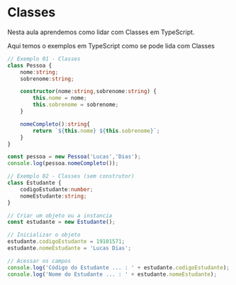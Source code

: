 # Classes

Nesta aula aprendemos como lidar com Classes em TypeScript.

Aqui temos o exemplos em TypeScript como se pode lida com Classes

```typescript
// Exemplo 01 - Classes
class Pessoa {
    nome:string;
    sobrenome:string;

    constructor(nome:string,sobrenome:string) {
        this.nome = nome;
        this.sobrenome = sobrenome;
    }

    nomeCompleto():string{
        return `${this.nome} ${this.sobrenome}`;
    }
}

const pessoa = new Pessoa('Lucas','Dias');
console.log(pessoa.nomeCompleto());

// Exemplo 02 - Classes (sem construtor)
class Estudante {
    codigoEstudante:number;
    nomeEstudante:string;
}

// Criar um objeto ou a instancia
const estudante = new Estudante();

// Inicializar o objeto
estudante.codigoEstudante = 19101571;
estudante.nomeEstudante = 'Lucas Dias';

// Acessar os campos
console.log('Código do Estudante ... : ' + estudante.codigoEstudante);
console.log('Nome do Estudante ... : ' + estudante.nomeEstudante);
```